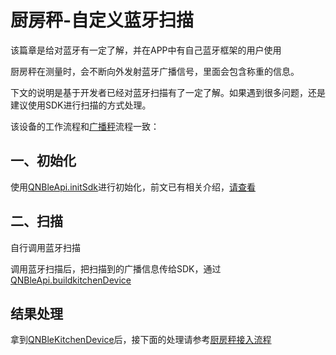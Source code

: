 # 厨房秤-自定义蓝牙扫描

该篇章是给对蓝牙有一定了解，并在APP中有自己蓝牙框架的用户使用 

厨房秤在测量时，会不断向外发射蓝牙广播信号，里面会包含称重的信息。

下文的说明是基于开发者已经对蓝牙扫描有了一定了解。如果遇到很多问题，还是建议使用SDK进行扫描的方式处理。

该设备的工作流程和[广播秤](broadcast_scale_custom_scan.md)流程一致：


## 一、初始化
使用[QNBleApi.initSdk](../api/QNBleApi.md#initSdk)进行初始化，前文已有相关介绍，[请查看](../README.md#开发流程)

## 二、扫描

自行调用蓝牙扫描

调用蓝牙扫描后，把扫描到的广播信息传给SDK，通过[QNBleApi.buildkitchenDevice](../api/QNBleApi.md#buildkitchendevice)

## 结果处理

拿到[QNBleKitchenDevice](../api/QNBleKitchenDevice.md)后，接下面的处理请参考[厨房秤接入流程](./kitchen_scale.md)